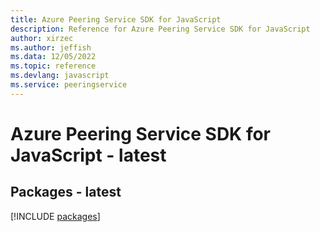 ```yaml
---
title: Azure Peering Service SDK for JavaScript
description: Reference for Azure Peering Service SDK for JavaScript
author: xirzec
ms.author: jeffish
ms.data: 12/05/2022
ms.topic: reference
ms.devlang: javascript
ms.service: peeringservice
---
```

# Azure Peering Service SDK for JavaScript - latest
## Packages - latest
[!INCLUDE [packages](peering-service-index.md)]